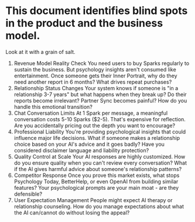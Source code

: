 # This document identifies blind spots in the product and the business model.

Look at it with a grain of salt.

1. Revenue Model Reality Check
   You need users to buy Sparks regularly to sustain the business. But psychology insights aren't consumed like entertainment. Once someone gets their Inner Portrait, why do they need another report in 6 months? What drives repeat purchases?
2. Relationship Status Changes
   Your system knows if someone is "in a relationship 3-7 years" but what happens when they break up? Do their reports become irrelevant? Partner Sync becomes painful? How do you handle this emotional transition?
3. Chat Conversation Limits
   At 1 Spark per message, a meaningful conversation costs 5-10 Sparks ($2-5). That's expensive for reflection. Are you accidentally pricing out the depth you want to encourage?
4. Professional Liability
   You're providing psychological insights that could influence major life decisions. What if someone makes a relationship choice based on your AI's advice and it goes badly? Have you considered disclaimer language and liability protection?
5. Quality Control at Scale
   Your AI responses are highly customized. How do you ensure quality when you can't review every conversation? What if the AI gives harmful advice about someone's relationship patterns?
6. Competitor Response
   Once you prove this market exists, what stops Psychology Today, BetterHelp, or even OpenAI from building similar features? Your psychological prompts are your main moat - are they defensible?
7. User Expectation Management
   People might expect AI therapy or relationship counseling. How do you manage expectations about what the AI can/cannot do without losing the appeal?

